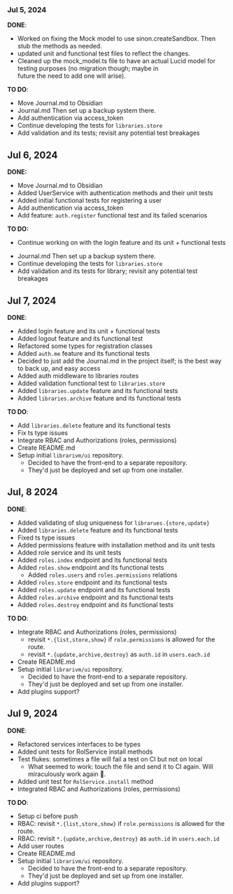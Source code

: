 ### Jul 5, 2024

**DONE**:

- Worked on fixing the Mock model to use sinon.createSandbox. Then stub the methods as needed.
- updated unit and functional test files to reflect the changes.
- Cleaned up the mock_model.ts file to have an actual Lucid model for testing purposes (no migration though; maybe in  
  future the need to add one will arise).

**TO DO**:

- Move Journal.md to Obsidian
- Journal.md Then set up a backup system there.
- Add authentication via access_token
- Continue developing the tests for `libraries.store`
- Add validation and its tests; revisit any potential test breakages

## Jul 6, 2024

**DONE:**

* Move Journal.md to Obsidian
* Added UserService with authentication methods and their unit tests
* Added initial functional tests for registering a user
* Add authentication via access_token
* Add feature: `auth.register` functional test and its failed scenarios

**TO DO:**

* Continue working on with the login feature and its unit + functional tests

- Journal.md Then set up a backup system there.
- Continue developing the tests for `libraries.store`
- Add validation and its tests for library; revisit any potential test breakages

## Jul 7, 2024

**DONE**:

* Added login feature and its unit + functional tests
* Added logout feature and its functional test
* Refactored some types for registration classes
* Added `auth.me` feature and its functional tests
* Decided to just add the Journal.md in the project itself; is the best way to back up, and easy access
* Added auth middleware to libraries routes
* Added validation functional test to `libraries.store`
* Added `libraries.update` feature and its functional tests
* Added `libraries.archive` feature and its functional tests

**TO DO**:

* Add `libraries.delete` feature and its functional tests
* Fix ts type issues
* Integrate RBAC and Authorizations (roles, permissions)
* Create README.md
* Setup initial `librarivm/ui` repository.
  * Decided to have the front-end to a separate repository.
  * They'd just be deployed and set up from one installer.

## Jul, 8 2024

**DONE**:

* Added validating of slug uniqueness for `librarues.{store,update}`
* Added `libraries.delete` feature and its functional tests
* Fixed ts type issues
* Added permissions feature with installation method and its unit tests
* Added role service and its unit tests
* Added `roles.index` endpoint and its functional tests
* Added `roles.show` endpoint and its functional tests
  * Added `roles.users` and `roles.permissions` relations
* Added `roles.store` endpoint and its functional tests
* Added `roles.update` endpoint and its functional tests
* Added `roles.archive` endpoint and its functional tests
* Added `roles.destroy` endpoint and its functional tests

**TO DO**:

* Integrate RBAC and Authorizations (roles, permissions)
  * revisit `*.{list,store,show}` if `role.permissions` is allowed for the route.
  * revisit `*.{update,archive,destroy}` as `auth.id` in `users.each.id`
* Create README.md
* Setup initial `librarivm/ui` repository.
  * Decided to have the front-end to a separate repository.
  * They'd just be deployed and set up from one installer.
* Add plugins support?

## Jul 9, 2024

**DONE**:

* Refactored services interfaces to be types
* Added unit tests for RolService install methods
* Test flukes: sometimes a file will fail a test on CI but not on local
  * What seemed to work: touch the file and send it to CI again. Will miraculously work again 🤷.
* Added unit test for `RolService.install` method
* Integrated RBAC and Authorizations (roles, permissions)

**TO DO**:

* Setup ci before push
* RBAC: revisit `*.{list,store,show}` if `role.permissions` is allowed for the route.
* RBAC: revisit `*.{update,archive,destroy}` as `auth.id` in `users.each.id`
* Add user routes
* Create README.md
* Setup initial `librarivm/ui` repository.
  * Decided to have the front-end to a separate repository.
  * They'd just be deployed and set up from one installer.
* Add plugins support?

